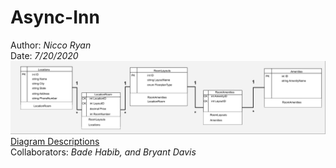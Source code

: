 # Async-Inn
Author: *Nicco Ryan*\
Date: *7/20/2020*\
![ERD Diagram](Assets/Lab11-Databases.png)\
[Diagram Descriptions](https://docs.google.com/document/d/1nppbXbjYCOY2yeuyXozYDU2KQVrGXcFB8_k19UAyZWs/edit)\
Collaborators: *Bade Habib, and Bryant Davis*